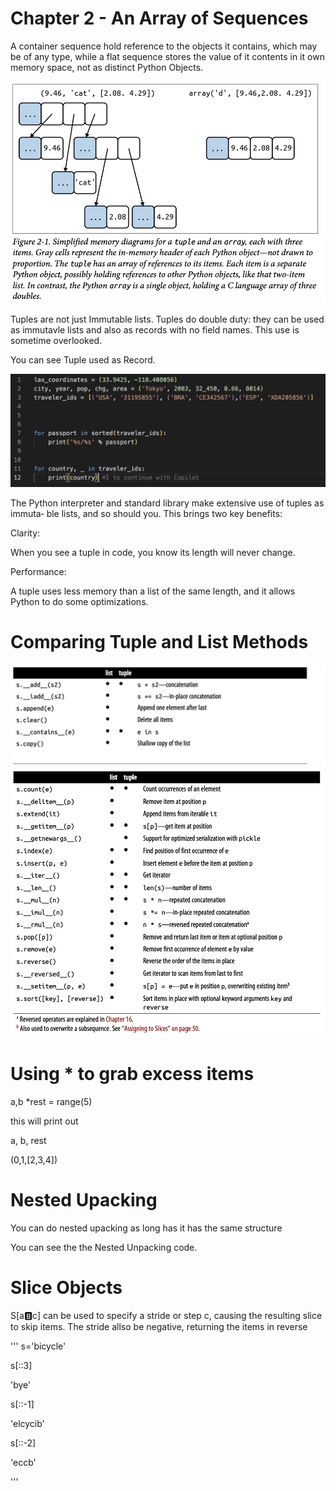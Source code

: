# Chapter 2 - An Array of Sequences 


A container sequence hold reference to the objects it contains, which may be of any type, while a flat sequence stores the value of it contents in it own memory space, not as distinct Python Objects.

![alt text](Figure2-1.png)




Tuples are not just Immutable lists. Tuples do double duty: they can be used as immutavle lists and also as records with no field names. This use is sometime overlooked. 

You can see Tuple used as Record.

![alt text](TupleRecord.png)




The Python interpreter and standard library make extensive use of tuples as immuta‐
ble lists, and so should you. This brings two key benefits:

Clarity:

When you see a tuple in code, you know its length will never change.

Performance:

A tuple uses less memory than a list of the same length, and it allows Python to do some optimizations.


# Comparing Tuple and List Methods

![alt text](Table2-1-1.png)
![alt text](Table2-1-2.png)



# Using * to grab excess items


a,b *rest = range(5)

this will print out 

 a, b, rest

(0,1,[2,3,4])

# Nested Upacking

You can do nested upacking as long has it has the same structure

You can see the the Nested Unpacking code.

# Slice Objects
S[a:b:c] can be used to specify a stride or step c, causing the resulting slice to skip items. The stride allso be negative, returning the items in reverse


'''
s='bicycle'

s[::3]

'bye'

s[::-1]

'elcycib'

 s[::-2]

'eccb'


'''